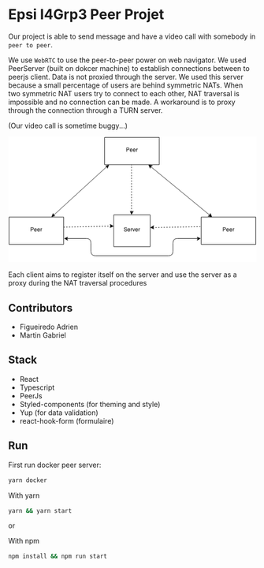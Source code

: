 # Epsi I4Grp3 Peer Projet

Our project is able to send message and have a video call with somebody in `peer to peer`.

We use `WebRTC` to use the peer-to-peer power on web navigator. We used PeerServer (built on dokcer machine) to establish connections between to peerjs client. Data is not proxied through the server. We used this server because a small percentage of users are behind symmetric NATs. When two symmetric NAT users try to connect to each other, NAT traversal is impossible and no connection can be made. A workaround is to proxy through the connection through a TURN server.

(Our video call is sometime buggy...)

![peer to peer network](./peer2peernetwork.png)

Each client aims to register itself on the server and use the server as a proxy during the NAT traversal procedures

## Contributors

- Figueiredo Adrien
- Martin Gabriel

## Stack

- React
- Typescript
- PeerJs
- Styled-components (for theming and style)
- Yup (for data validation)
- react-hook-form (formulaire)

## Run

First run docker peer server:

```bash
yarn docker
```

With yarn

```bash
yarn && yarn start
```

or

With npm

```bash
npm install && npm run start
```
